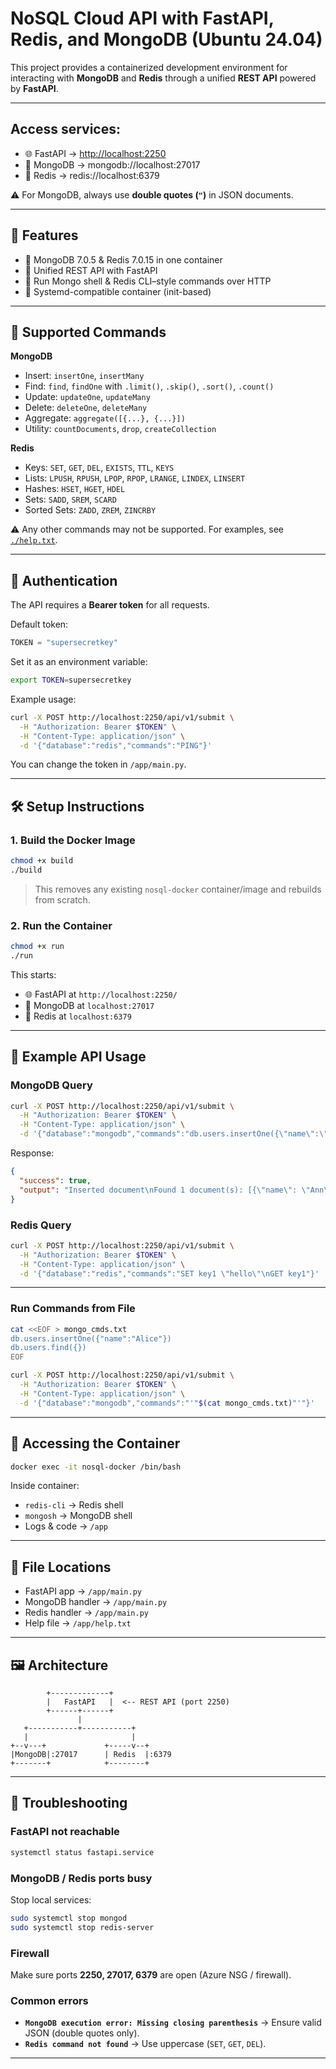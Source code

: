 
# NoSQL Cloud API with FastAPI, Redis, and MongoDB (Ubuntu 24.04)

This project provides a containerized development environment for interacting with **MongoDB** and **Redis** through a unified **REST API** powered by **FastAPI**.

---

## Access services:

* 🌐 FastAPI → [http://localhost:2250](http://localhost:2250)
* 🍃 MongoDB → mongodb://localhost:27017
* 🧠 Redis → redis\://localhost:6379

⚠️ For MongoDB, always use **double quotes (`"`)** in JSON documents.

---

## 🚀 Features

* 🔧 MongoDB 7.0.5 & Redis 7.0.15 in one container
* 📡 Unified REST API with FastAPI
* 🧪 Run Mongo shell & Redis CLI–style commands over HTTP
* 🐳 Systemd-compatible container (init-based)

---

## 📖 Supported Commands

**MongoDB**

* Insert: `insertOne`, `insertMany`
* Find: `find`, `findOne` with `.limit()`, `.skip()`, `.sort()`, `.count()`
* Update: `updateOne`, `updateMany`
* Delete: `deleteOne`, `deleteMany`
* Aggregate: `aggregate([{...}, {...}])`
* Utility: `countDocuments`, `drop`, `createCollection`

**Redis**

* Keys: `SET`, `GET`, `DEL`, `EXISTS`, `TTL`, `KEYS`
* Lists: `LPUSH`, `RPUSH`, `LPOP`, `RPOP`, `LRANGE`, `LINDEX`, `LINSERT`
* Hashes: `HSET`, `HGET`, `HDEL`
* Sets: `SADD`, `SREM`, `SCARD`
* Sorted Sets: `ZADD`, `ZREM`, `ZINCRBY`

⚠️ Any other commands may not be supported.
For examples, see [`./help.txt`](./help.txt).

---

## 🔑 Authentication

The API requires a **Bearer token** for all requests.

Default token:

```python
TOKEN = "supersecretkey"
```

Set it as an environment variable:

```bash
export TOKEN=supersecretkey
```

Example usage:

```bash
curl -X POST http://localhost:2250/api/v1/submit \
  -H "Authorization: Bearer $TOKEN" \
  -H "Content-Type: application/json" \
  -d '{"database":"redis","commands":"PING"}'
```

You can change the token in `/app/main.py`.

---

## 🛠️ Setup Instructions

### 1. Build the Docker Image

```bash
chmod +x build
./build
```

> This removes any existing `nosql-docker` container/image and rebuilds from scratch.

### 2. Run the Container

```bash
chmod +x run
./run
```

This starts:

* 🌐 FastAPI at `http://localhost:2250/`
* 🍃 MongoDB at `localhost:27017`
* 🧠 Redis at `localhost:6379`

---

## 🧪 Example API Usage

### MongoDB Query

```bash
curl -X POST http://localhost:2250/api/v1/submit \
  -H "Authorization: Bearer $TOKEN" \
  -H "Content-Type: application/json" \
  -d '{"database":"mongodb","commands":"db.users.insertOne({\"name\":\"Ann\"})\ndb.users.find({})"}'
```

Response:

```json
{
  "success": true,
  "output": "Inserted document\nFound 1 document(s): [{\"name\": \"Ann\"}]"
}
```

### Redis Query

```bash
curl -X POST http://localhost:2250/api/v1/submit \
  -H "Authorization: Bearer $TOKEN" \
  -H "Content-Type: application/json" \
  -d '{"database":"redis","commands":"SET key1 \"hello\"\nGET key1"}'
```

---

### Run Commands from File

```bash
cat <<EOF > mongo_cmds.txt
db.users.insertOne({"name":"Alice"})
db.users.find({})
EOF

curl -X POST http://localhost:2250/api/v1/submit \
  -H "Authorization: Bearer $TOKEN" \
  -H "Content-Type: application/json" \
  -d '{"database":"mongodb","commands":"'"$(cat mongo_cmds.txt)"'"}'
```

---

## 🐚 Accessing the Container

```bash
docker exec -it nosql-docker /bin/bash
```

Inside container:

* `redis-cli` → Redis shell
* `mongosh` → MongoDB shell
* Logs & code → `/app`

---

## 📂 File Locations

* FastAPI app → `/app/main.py`
* MongoDB handler → `/app/main.py`
* Redis handler → `/app/main.py`
* Help file → `/app/help.txt`

---

## 🖼️ Architecture

```
        +-------------+
        |   FastAPI   |  <-- REST API (port 2250)
        +------+------+ 
               |
   +-----------+-----------+
   |                       |
+--v---+             +-----v--+
|MongoDB|:27017      | Redis  |:6379
+-------+            +--------+
```

---

## 🔧 Troubleshooting

### FastAPI not reachable

```bash
systemctl status fastapi.service

```

### MongoDB / Redis ports busy

Stop local services:

```bash
sudo systemctl stop mongod
sudo systemctl stop redis-server
```

### Firewall

Make sure ports **2250, 27017, 6379** are open (Azure NSG / firewall).

### Common errors

* **`MongoDB execution error: Missing closing parenthesis`**
  → Ensure valid JSON (double quotes only).
* **`Redis command not found`**
  → Use uppercase (`SET`, `GET`, `DEL`).

---

